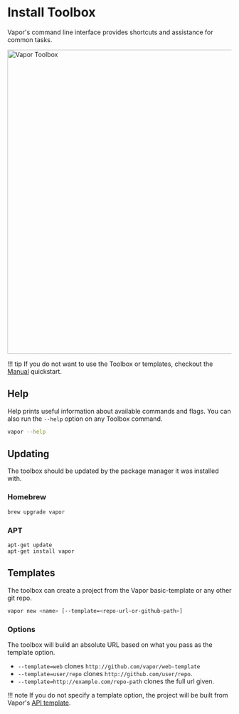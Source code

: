 # Install Toolbox

Vapor's command line interface provides shortcuts and assistance for common tasks.

<img width="682" alt="Vapor Toolbox" src="https://cloud.githubusercontent.com/assets/1342803/23553208/26af9a0e-0020-11e7-8ed5-1ce09407ae8e.png">

!!! tip
    If you do not want to use the Toolbox or templates, checkout the [Manual](manual.md) quickstart.


## Help

Help prints useful information about available commands and flags. You can also run the `--help` option on any Toolbox command.

```sh
vapor --help
```

## Updating

The toolbox should be updated by the package manager it was installed with.

### Homebrew

```sh
brew upgrade vapor
```

### APT

```
apt-get update
apt-get install vapor
```

## Templates

The toolbox can create a project from the Vapor basic-template or any other git repo.

```sh
vapor new <name> [--template=<repo-url-or-github-path>]
```

### Options

The toolbox will build an absolute URL based on what you pass as the template option. 

- `--template=web` clones `http://github.com/vapor/web-template`
- `--template=user/repo` clones `http://github.com/user/repo`.
- `--template=http://example.com/repo-path` clones the full url given.

!!! note
    If you do not specify a template option, the project will be built from Vapor's [API template](https://github.com/vapor/api-template).
